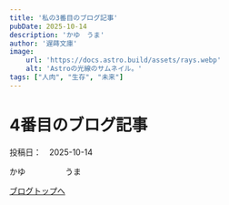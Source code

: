 ```yaml
---
title: '私の3番目のブログ記事'
pubDate: 2025-10-14
description: 'かゆ　うま'
author: '遅蒔文庫'
image:
    url: 'https://docs.astro.build/assets/rays.webp'
    alt: 'Astroの光線のサムネイル。'
tags: ["人肉", "生存", "未来"]
---
```

# 4番目のブログ記事

投稿日：　2025-10-14

かゆ　　　　　うま

[ブログトップへ](/blog/)